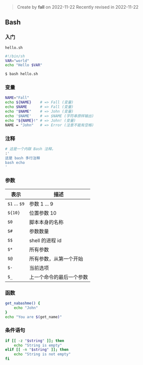 > Create by **fall** on 2022-11-22
> Recently revised in 2022-11-22

## Bash

### 入门

`hello.sh`

```bash
#!/bin/sh
VAR="world"
echo "Hello $VAR"
```

```bash
$ bash hello.sh
```

### 变量

```bash
NAME="Fall"
echo ${NAME}    # => Fall (变量)
echo $NAME      # => Fall (变量)
echo "$NAME"    # => John (变量)
echo '$NAME'    # => $NAME (字符串原样输出)
echo "${NAME}!" # => John! (变量)
NAME = "John"   # => Error (注意不能有空格)
```

### 注释

```bash
# 这是一个内联 Bash 注释。
:'
这是 bash 多行注释
bash echo
'
```

### 参数

| 表示        | 描述                     |
| ----------- | ------------------------ |
| `$1` … `$9` | 参数 1 ... 9             |
| `${10}`     | 位置参数 10              |
| `$0`        | 脚本本身的名称           |
| `$#`        | 参数数量                 |
| `$$`        | shell 的进程 id          |
| `$*`        | 所有参数                 |
| `$@`        | 所有参数，从第一个开始   |
| `$-`        | 当前选项                 |
| `$_`        | 上一个命令的最后一个参数 |

### 函数

```bash
get_nabashme() {
    echo "John"
}
echo "You are $(get_name)"
```

### 条件语句

```bash
if [[ -z "$string" ]]; then
    echo "String is empty"
elif [[ -n "$string" ]]; then
    echo "String is not empty"
fi
```

